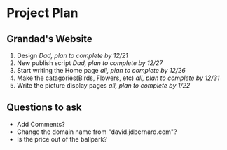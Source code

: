 # Project Plan
## Grandad's Website

1. Design *Dad, plan to complete by 12/21*
2. New publish script *Dad, plan to complete by 12/27*
3. Start writing the Home page *all, plan to complete by 12/26*
4. Make the catagories(Birds, Flowers, etc) *all, plan to complete by 12/31*
5. Write the picture display pages *all, plan to complete by 1/22*

## Questions to ask

* Add Comments?
* Change the domain name from "david.jdbernard.com"?
* Is the price out of the ballpark?